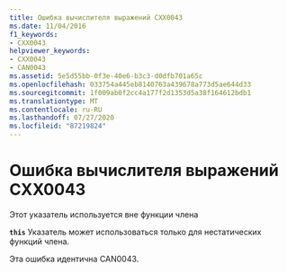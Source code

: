 ```yaml
---
title: Ошибка вычислителя выражений CXX0043
ms.date: 11/04/2016
f1_keywords:
- CXX0043
helpviewer_keywords:
- CXX0043
- CAN0043
ms.assetid: 5e5d55bb-0f3e-40e6-b3c3-d0dfb701a65c
ms.openlocfilehash: 033754a445eb8140763a439678a773d5ae644d33
ms.sourcegitcommit: 1f009ab0f2cc4a177f2d1353d5a38f164612bdb1
ms.translationtype: MT
ms.contentlocale: ru-RU
ms.lasthandoff: 07/27/2020
ms.locfileid: "87219824"
---
```

# <a name="expression-evaluator-error-cxx0043"></a>Ошибка вычислителя выражений CXX0043

Этот указатель используется вне функции члена

**`this`** Указатель может использоваться только для нестатических функций члена.

Эта ошибка идентична CAN0043.
